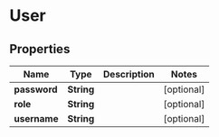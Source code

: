 
# User

## Properties
Name | Type | Description | Notes
------------ | ------------- | ------------- | -------------
**password** | **String** |  |  [optional]
**role** | **String** |  |  [optional]
**username** | **String** |  |  [optional]



